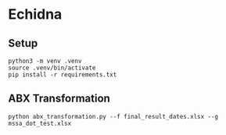 # Echidna

## Setup
```
python3 -m venv .venv
source .venv/bin/activate
pip install -r requirements.txt
```

## ABX Transformation
```
python abx_transformation.py --f final_result_dates.xlsx --g mssa_dot_test.xlsx
```
